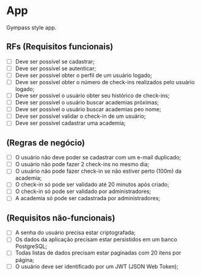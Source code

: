 # App

Gympass style app.

## RFs (Requisitos funcionais)

  - [ ] Deve ser possível se cadastrar;
  - [ ] Deve ser possível se autenticar;
  - [ ] Deve ser possível obter o perfil de um usuário logado;
  - [ ] Deve ser possível obter o número de check-ins realizados pelo usuário logado;
  - [ ] Deve ser possível o usuário obter seu histórico de check-ins;
  - [ ] Deve ser possível o usuário buscar academias próximas;
  - [ ] Deve ser possível o usuário buscar academias peo nome;
  - [ ] Deve ser possível validar o check-in de um usuário;  
  - [ ] Deve ser possível cadastrar uma academia; 

## (Regras de negócio)

  - [ ] O usuário não deve poder se cadastrar com um e-mail duplicado;
  - [ ] O usuário não pode fazer 2 check-ins no mesmo dia;
  - [ ] O usuário não pode fazer check-in se não estiver perto (100m) da academia;
  - [ ] O check-in só pode ser validado até 20 minutos após criado;
  - [ ] O check-in só pode ser validado por administradores;
  - [ ] A academia só pode ser cadastrada por administradores; 

## (Requisitos não-funcionais)

  - [ ] A senha do usuário precisa estar criptografada;
  - [ ] Os dados da aplicação precisam estar persistidos em um banco PostgreSQL;
  - [ ] Todas listas de dados precisam estar paginadas com 20 itens por página;
  - [ ] O usuário deve ser identificado por um JWT (JSON Web Token);